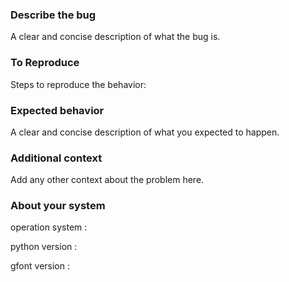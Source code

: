 ### Describe the bug

A clear and concise description of what the bug is.

### To Reproduce

Steps to reproduce the behavior:

### Expected behavior

A clear and concise description of what you expected to happen.

### Additional context

Add any other context about the problem here.

### About your system

operation system :

python version :

gfont version :
